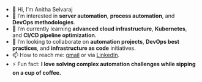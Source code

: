 - 👋 Hi, I’m Anitha Selvaraj
- 👀 I’m interested in **server automation**, **process automation**, and **DevOps methodologies**.
- 🌱 I’m currently learning **advanced cloud infrastructure**, **Kubernetes**, and **CI/CD pipeline optimization**.
- 💞️ I’m looking to collaborate on **automation projects**, **DevOps best practices**, and **infrastructure as code** initiatives.
- 📫 How to reach me: [gmail](anitha.cs2014@gmail.com) or via [LinkedIn](www.linkedin.com/in/anitha-selvaraj-b4a595149).
- ⚡ Fun fact: **I love solving complex automation challenges while sipping on a cup of coffee.**
<!---
anithacs2014/anithacs2014 is a ✨ special ✨ repository because its `README.md` (this file) appears on your GitHub profile.
You can click the Preview link to take a look at your changes.
--->
